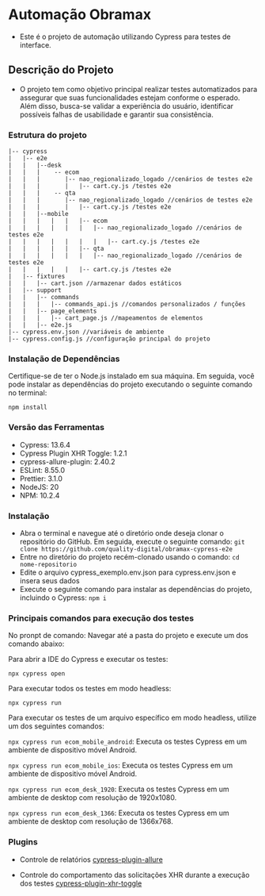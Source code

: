 # Automação Obramax

- Este é o projeto de automação utilizando Cypress para testes de interface.

## Descrição do Projeto

- O projeto tem como objetivo principal realizar testes automatizados para assegurar que suas funcionalidades estejam conforme o esperado. Além disso, busca-se validar a experiência do usuário, identificar possíveis falhas de usabilidade e garantir sua consistência.

### Estrutura do projeto

```
|-- cypress
|   |-- e2e
|   |   |--desk
|   |   |    -- ecom
|   |   |       |-- nao_regionalizado_logado //cenários de testes e2e
|   |   |       |   |-- cart.cy.js /testes e2e
|   |   |    -- qta
|   |   |       |-- nao_regionalizado_logado //cenários de testes e2e
|   |   |       |   |-- cart.cy.js /testes e2e
|   |   |--mobile
|   |   |   |   |   |-- ecom
|   |   |   |   |   |   |-- nao_regionalizado_logado //cenários de testes e2e
|   |   |   |   |   |   |   |-- cart.cy.js /testes e2e
|   |   |   |   |   |-- qta
|   |   |   |   |   |   |-- nao_regionalizado_logado //cenários de testes e2e
|   |   |   |   |   |-- cart.cy.js /testes e2e
|   |-- fixtures
|   |   |-- cart.json //armazenar dados estáticos
|   |-- support
|   |   |-- commands
|   |   |   |-- commands_api.js //comandos personalizados / funções
|   |   |-- page_elements
|   |   |   |-- cart_page.js //mapeamentos de elementos
|   |   |-- e2e.js
|-- cypress.env.json //variáveis de ambiente
|-- cypress.config.js //configuração principal do projeto

```

### Instalação de Dependências

Certifique-se de ter o Node.js instalado em sua máquina. Em seguida, você pode instalar as dependências do projeto executando o seguinte comando no terminal:

`npm install`

### Versão das Ferramentas

- Cypress: 13.6.4
- Cypress Plugin XHR Toggle: 1.2.1
- cypress-allure-plugin: 2.40.2
- ESLint: 8.55.0
- Prettier: 3.1.0
- NodeJS: 20
- NPM: 10.2.4

### Instalação

- Abra o terminal e navegue até o diretório onde deseja clonar o repositório do GitHub. Em seguida, execute o seguinte comando:
  `git clone https://github.com/quality-digital/obramax-cypress-e2e`
- Entre no diretório do projeto recém-clonado usando o comando:
  `cd nome-repositorio`
- Edite o arquivo cypress_exemplo.env.json para cypress.env.json e insera seus dados
- Execute o seguinte comando para instalar as dependências do projeto, incluindo o Cypress: `npm i`

### Principais comandos para execução dos testes

No pronpt de comando:
Navegar até a pasta do projeto e execute um dos comando abaixo:

Para abrir a IDE do Cypress e executar os testes:

`npx cypress open`

Para executar todos os testes em modo headless:

`npx cypress run`

Para executar os testes de um arquivo específico em modo headless, utilize um dos seguintes comandos:

`npx cypress run ecom_mobile_android`: Executa os testes Cypress em um ambiente de dispositivo móvel Android.

`npx cypress run ecom_mobile_ios`: Executa os testes Cypress em um ambiente de dispositivo móvel Android.

`npx cypress run ecom_desk_1920`: Executa os testes Cypress em um ambiente de desktop com resolução de 1920x1080.

`npx cypress run ecom_desk_1366`: Executa os testes Cypress em um ambiente de desktop com resolução de 1366x768.

### Plugins

- Controle de relatórios [cypress-plugin-allure](https://allurereport.org/docs/cypress/)

- Controle do comportamento das solicitações XHR durante a execução dos testes [cypress-plugin-xhr-toggle](https://www.npmjs.com/package/cypress-plugin-xhr-toggle)
